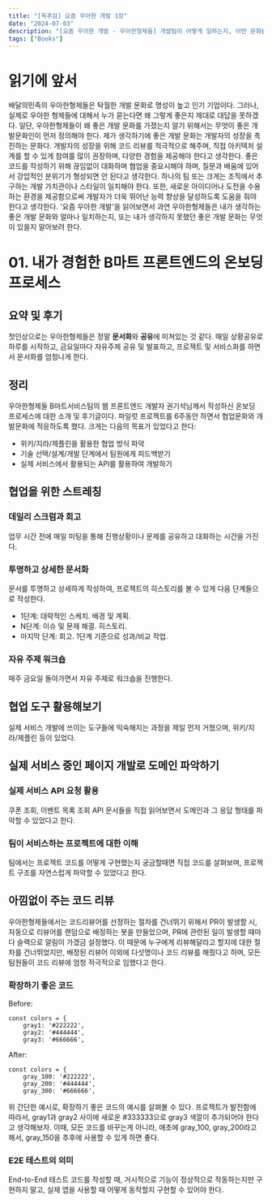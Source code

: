 ```yaml
---
title: "[독후감] 요즘 우아한 개발 1장"
date: "2024-07-03"
description: "[요즘 우아한 개발 - 우아한형제들] 개발팀이 어떻게 일하는지, 어떤 문화를 가지고 있는지에 대한 책이다."
tags: ["Books"]
---
```


# 읽기에 앞서
배달의민족의 우아한형제들은 탁월한 개발 문화로 명성이 높고 인기 기업이다. 그러나, 실제로 우아한 형제들에 대해서 누가 묻는다면 왜 그렇게 좋은지 제대로 대답을 못하겠다. 일단, 우아한형제들이 왜 좋은 개발 문화를 가졌는지 알기 위해서는 무엇이 좋은 개발문화인이 먼저 정의해야 한다. 제가 생각하기에 좋은 개발 문화는 개발자의 성장을 촉진하는 문화다. 개발자의 성장을 위해 코드 리뷰를 적극적으로 해주며, 직접 아키텍처 설계를 할 수 있게 참여를 많이 권장하며, 다양한 경험을 제공해야 한다고 생각한다. 좋은 코드를 작성하기 위해 끊임없이 대화하며 협업을 중요시해야 하며, 질문과 배움에 있어서 강압적인 분위기가 형성되면 안 된다고 생각한다. 하나의 팀 또는 크게는 조직에서 추구하는 개발 가치관이나 스타일이 일치해야 한다. 또한, 새로운 아이디어나 도전을 수용하는 환경을 제공함으로써 개발자가 더욱 뛰어난 능력 향상을 달성하도록 도움을 줘야 한다고 생각한다. '요즘 우아한 개발'을 읽어보면서 과연 우아한형제들은 내가 생각하는 좋은 개발 문화와 얼마나 일치하는지, 또는 내가 생각하지 못했던 좋은 개발 문화는 무엇이 있을지 알아보려 한다.

# 01. 내가 경험한 B마트 프론트엔드의 온보딩 프로세스
## 요약 및 후기
첫인상으로는 우아한형제들은 정말 **문서화**와 **공유**에 미쳐있는 것 같다. 매일 상황공유로 하루를 시작하고, 금요일마다 자유주제 공유 및 발표하고, 프로젝트 및 서비스화를 하면서 문서화를 엄청나게 한다.


## 정리
우아한형제들 B마트서비스팀의 웹 프론트엔드 개발자 권기석님께서 작성하신 온보딩 프로세스에 대한 소개 및 후기글이다. 파일럿 프로젝트를 6주동안 하면서 협업문화와 개발문화에 적응하도록 했다. 크게는 다음의 목표가 있었다고 한다:

- 위키/지라/제플린을 활용한 협업 방식 파악
- 기술 선택/설계/개발 단계에서 팀원에게 피드백받기
- 실제 서비스에서 활용되는 API를 활용하여 개발하기

## 협업을 위한 스트레칭
### 데일리 스크럼과 회고
업무 시간 전에 매일 미팅을 통해 진행상황이나 문제를 공유하고 대화하는 시간을 가진다.

### 투명하고 상세한 문서화
문서를 투명하고 상세하게 작성하여, 프로젝트의 히스토리를 볼 수 있게 다음 단계들으로 작성한다.
- 1단계: 대략적인 스케치. 배경 및 계획.
- N단계: 이슈 및 문제 해결. 히스토리.
- 마지막 단계: 회고. 1단계 기준으로 성과/비교 작업.

### 자유 주제 워크숍
매주 금요일 돌아가면서 자유 주제로 워크숍을 진행한다.

## 협업 도구 활용해보기
실제 서비스 개발에 쓰이는 도구들에 익숙해지는 과정을 제일 먼저 거쳤으며, 위키/지라/제플린 등이 있었다. 


## 실제 서비스 중인 페이지 개발로 도메인 파악하기

### 실제 서비스 API 요청 활용
쿠폰 조회, 이벤트 목록 조회 API 문서들을 직접 읽어보면서 도메인과 그 응답 형태를 파악할 수 있었다고 한다.

### 팀이 서비스하는 프로젝트에 대한 이해
팀에서는 프로젝트 코드를 어떻게 구현했는지 궁금할때면 직접 코드를 살펴보며, 프로젝트 구조를 자연스럽게 파악할 수 있었다고 한다.

## 아낌없이 주는 코드 리뷰
우아한형제들에서는 코드리뷰어를 선정하는 절차를 건너뛰기 위해서 PR이 발생할 시, 자동으로 리뷰어를 랜덤으로 배정하는 봇을 만들었으며, PR에 관련된 일이 발생할 때마다 슬랙으로 알림이 가겠금 설정했다. 이 때문에 누구에게 리뷰해달라고 할지에 대한 절차를 건너뛰었지만, 배정된 리뷰어 이외에 다섯명이나 코드 리뷰를 해줬다고 하며, 모든 팀원들이 코드 리뷰에 엄청 적극적으로 임했다고 한다.

### 확장하기 좋은 코드
Before:
```
const colors = {
    gray1: '#222222',
    gray2: '#444444',
    gray3: '#666666',
```

After:
```
const colors = {
    gray_100: '#222222',
    gray_200: '#444444',
    gray_300: '#666666',
```
위 간단한 예시로, 확장하기 좋은 코드의 예시를 살펴볼 수 있다. 프로젝트가 발전함에 따라서, gray1과 gray2 사이에 새로운 #333333으로 gray3 색깔이 추가되어야 한다고 생각해보자. 이때, 모든 코드를 바꾸는게 아니라, 애초에 gray_100, gray_200라고 해서, gray_150을 추후에 사용할 수 있게 하면 좋다.

### E2E 테스트의 의미
End-to-End 테스트 코드를 작성할 때, 거시적으로 기능이 정상적으로 작동하는지만 구현하지 말고, 실제 앱을 사용할 때 어떻게 동작할지 구현할 수 있어야 한다.
